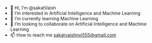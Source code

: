 - 👋 Hi, I’m @sakatVaish
- 👀 I’m interested in Artificial Intelligence and Machine Learning
- 🌱 I’m currently learning Machine Learning
- 💞️ I’m looking to collaborate on Artificial Intelligence  and Machine Learning
- 📫 How to reach me sakatvaishnvi555@gmail.com

<!---
sakatVaish/sakatVaish is a ✨ special ✨ repository because its `README.md` (this file) appears on your GitHub profile.
You can click the Preview link to take a look at your changes.
--->
